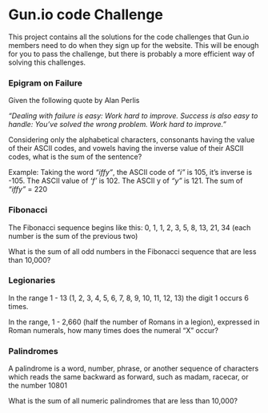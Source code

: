 # Gun.io code Challenge

This project contains all the solutions for the code challenges that Gun.io members need to do when they sign up for the website. This will be enough for you to pass the challenge, but there is probably a more efficient way of solving this challenges.

### Epigram on Failure
Given the following quote by Alan Perlis

*“Dealing with failure is easy: Work hard to improve. Success is also easy to
handle: You’ve solved the wrong problem. Work hard to improve.”*

Considering only the alphabetical characters, consonants having the value of
their ASCII codes, and vowels having the inverse value of their ASCII codes,
what is the sum of the sentence?

Example:
Taking the word *“iffy”*, the ASCII code of *“i”* is 105, it’s inverse is -105.
The ASCII value of *‘f’* is 102. The ASCII y of *“y”* is 121. The sum of *“iffy”* = 220

### Fibonacci
The Fibonacci sequence begins like this:
0, 1, 1, 2, 3, 5, 8, 13, 21, 34 (each number is the sum of the previous two)

What is the sum of all odd numbers in the Fibonacci sequence that are less 
than 10,000?

### Legionaries
In the range 1 - 13 (1, 2, 3, 4, 5, 6, 7, 8, 9, 10, 11, 12, 13) the digit 1
occurs 6 times.

In the range, 1 - 2,660 (half the number of Romans in a legion), expressed in
Roman numerals, how many times does the numeral “X” occur?

### Palindromes
A palindrome is a word, number, phrase, or another sequence of characters which
reads the same backward as forward, such as madam, racecar, or the number 10801

What is the sum of all numeric palindromes that are less than 10,000?

